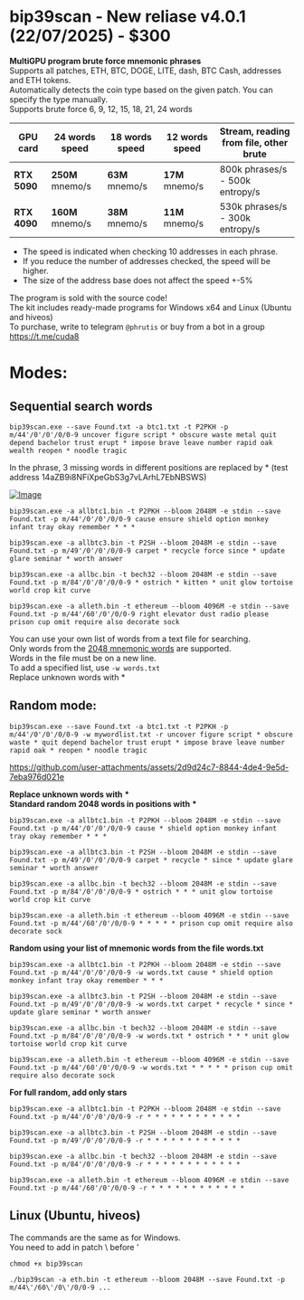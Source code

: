 # bip39scan - New reliase v4.0.1 (22/07/2025) - $300

**MultiGPU program brute force mnemonic phrases**<br>
Supports all patches, ETH, BTC, DOGE, LITE, dash, BTC Cash, addresses and ETH tokens.<br>
Automatically detects the coin type based on the given patch. You can specify the type manually.<br> 
Supports brute force 6, 9, 12, 15, 18, 21, 24 words<br> 

| GPU card | 24 words speed | 18 words speed | 12 words speed | Stream, reading from file, other brute |
|----------|---------------|----------------|----------------|----------------------------------------|
| **RTX 5090** | **250M** mnemo/s	| **63M** mnemo/s	| **17M** mnemo/s | 800k phrases/s - 500k entropy/s |
| **RTX 4090** | **160M** mnemo/s | **38M** mnemo/s	| **11M** mnemo/s | 530k phrases/s - 300k entropy/s | 
* The speed is indicated when checking 10 addresses in each phrase.
* If you reduce the number of addresses checked, the speed will be higher.
* The size of the address base does not affect the speed +-5%

The program is sold with the source code!<br>
The kit includes ready-made programs for Windows x64 and Linux (Ubuntu and hiveos)<br>
To purchase, write to telegram ```@phrutis``` or buy from a bot in a group https://t.me/cuda8

# Modes:
## Sequential search words
```
bip39scan.exe --save Found.txt -a btc1.txt -t P2PKH -p m/44'/0'/0'/0/0-9 uncover figure script * obscure waste metal quit depend bachelor trust erupt * impose brave leave number rapid oak wealth reopen * noodle tragic
```
In the phrase, 3 missing words in different positions are replaced by * (test address 14aZB9i8NFiXpeGbS3g7vLArhL7EbNBSWS)

[![Image](https://github.com/user-attachments/assets/0a4e85ae-166f-41ae-b406-16c736e38d17)](https://github.com/user-attachments/assets/e8d4535c-ea78-410f-8ec9-2608847ce975)

```
bip39scan.exe -a allbtc1.bin -t P2PKH --bloom 2048M -e stdin --save Found.txt -p m/44'/0'/0'/0/0-9 cause ensure shield option monkey infant tray okay remember * * *
```
```
bip39scan.exe -a allbtc3.bin -t P2SH --bloom 2048M -e stdin --save Found.txt -p m/49'/0'/0'/0/0-9 carpet * recycle force since * update glare seminar * worth answer
```
```
bip39scan.exe -a allbc.bin -t bech32 --bloom 2048M -e stdin --save Found.txt -p m/84'/0'/0'/0/0-9 * ostrich * kitten * unit glow tortoise world crop kit curve
```
```
bip39scan.exe -a alleth.bin -t ethereum --bloom 4096M -e stdin --save Found.txt -p m/44'/60'/0'/0/0-9 right elevator dust radio please prison cup omit require also decorate sock
```
You can use your own list of words from a text file for searching.<br>
Only words from the [2048 mnemonic words](https://github.com/phrutis/bip39scan/blob/main/bip39.txt) are supported.<br>
Words in the file must be on a new line.<br>
To add a specified list, use ```-w words.txt```<br>
Replace unknown words with *<br>

## Random mode:
```
bip39scan.exe --save Found.txt -a btc1.txt -t P2PKH -p m/44'/0'/0'/0/0-9 -w mywordlist.txt -r uncover figure script * obscure waste * quit depend bachelor trust erupt * impose brave leave number rapid oak * reopen * noodle tragic
```
https://github.com/user-attachments/assets/2d9d24c7-8844-4de4-9e5d-7eba976d021e

**Replace unknown words with** **\***<br>
**Standard random 2048 words in positions with** **\***<br>
```
bip39scan.exe -a allbtc1.bin -t P2PKH --bloom 2048M -e stdin --save Found.txt -p m/44'/0'/0'/0/0-9 cause * shield option monkey infant tray okay remember * * *
```
```
bip39scan.exe -a allbtc3.bin -t P2SH --bloom 2048M -e stdin --save Found.txt -p m/49'/0'/0'/0/0-9 carpet * recycle * since * update glare seminar * worth answer
```
```
bip39scan.exe -a allbc.bin -t bech32 --bloom 2048M -e stdin --save Found.txt -p m/84'/0'/0'/0/0-9 * ostrich * * * unit glow tortoise world crop kit curve
```
```
bip39scan.exe -a alleth.bin -t ethereum --bloom 4096M -e stdin --save Found.txt -p m/44'/60'/0'/0/0-9 * * * * * prison cup omit require also decorate sock
```


**Random using your list of mnemonic words from the file words.txt**<br>
```
bip39scan.exe -a allbtc1.bin -t P2PKH --bloom 2048M -e stdin --save Found.txt -p m/44'/0'/0'/0/0-9 -w words.txt cause * shield option monkey infant tray okay remember * * *
```
```
bip39scan.exe -a allbtc3.bin -t P2SH --bloom 2048M -e stdin --save Found.txt -p m/49'/0'/0'/0/0-9 -w words.txt carpet * recycle * since * update glare seminar * worth answer
```
```
bip39scan.exe -a allbc.bin -t bech32 --bloom 2048M -e stdin --save Found.txt -p m/84'/0'/0'/0/0-9 -w words.txt * ostrich * * * unit glow tortoise world crop kit curve
```
```
bip39scan.exe -a alleth.bin -t ethereum --bloom 4096M -e stdin --save Found.txt -p m/44'/60'/0'/0/0-9 -w words.txt * * * * * prison cup omit require also decorate sock
```

**For full random, add only stars**<br>
```
bip39scan.exe -a allbtc1.bin -t P2PKH --bloom 2048M -e stdin --save Found.txt -p m/44'/0'/0'/0/0-9 -r * * * * * * * * * * * *
```
```
bip39scan.exe -a allbtc3.bin -t P2SH --bloom 2048M -e stdin --save Found.txt -p m/49'/0'/0'/0/0-9 -r * * * * * * * * * * * *
```
```
bip39scan.exe -a allbc.bin -t bech32 --bloom 2048M -e stdin --save Found.txt -p m/84'/0'/0'/0/0-9 -r * * * * * * * * * * * *
```
```
bip39scan.exe -a alleth.bin -t ethereum --bloom 4096M -e stdin --save Found.txt -p m/44'/60'/0'/0/0-9 -r * * * * * * * * * * * *
```







## Linux (Ubuntu, hiveos)
The commands are the same as for Windows.<br>
You need to add in patch \ before '

```
chmod +x bip39scan
```
```./bip39scan -a eth.bin -t ethereum --bloom 2048M --save Found.txt -p m/44\'/60\'/0\'/0/0-9 ...```

